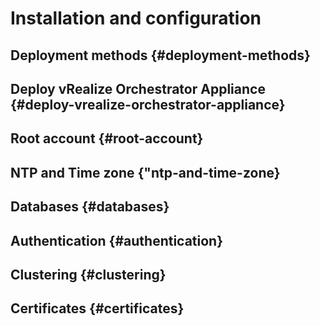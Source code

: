 

# Installation and configuration

## Deployment methods {#deployment-methods}

## Deploy vRealize Orchestrator Appliance {#deploy-vrealize-orchestrator-appliance}

## Root account {#root-account}

## NTP and Time zone {"ntp-and-time-zone}

## Databases {#databases}

## Authentication {#authentication}

## Clustering {#clustering}

## Certificates {#certificates}